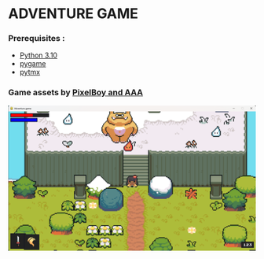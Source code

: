    # ADVENTURE GAME
   
### Prerequisites : 
- [Python 3.10](https://www.python.org/)
- [pygame](https://www.pygame.org/news)
- [pytmx](https://pytmx.readthedocs.io/en/latest/)
### Game assets by [PixelBoy and AAA](https://pixel-boy.itch.io/ninja-adventure-asset-pack)

![Preview](screenshot.png "Preview")